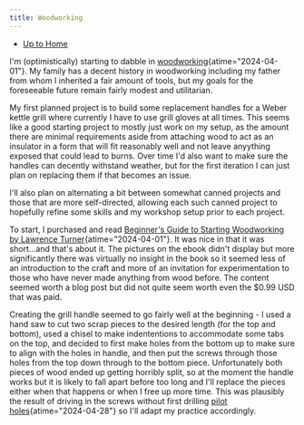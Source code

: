 ```yaml
---
title: Woodworking
---
```


- [Up to Home](./)

I'm (optimistically) starting to dabble in
[woodworking](https://en.wikipedia.org/wiki/Woodworking "Woodworking - Wikipedia"){atime="2024-04-01"}.
My family has a decent history
in woodworking including my father from whom I inherited a fair amount of tools,
but my goals for the foreseeable future remain fairly modest and utilitarian.

My first planned project is to build some replacement handles for a Weber
kettle grill where currently I have to use grill gloves at all times.
This seems like a good starting project to mostly just work on my setup,
as the amount there are minimal requirements aside from attaching wood to
act as an insulator in a form that will fit reasonably well and not leave
anyything exposed that could lead to burns. Over time I'd also want to make
sure the handles can decently withstand weather, but for the first iteration I
can just plan on replacing them if that becomes an issue.

I'll also plan on alternating a bit between somewhat canned projects and those
that are more self-directed, allowing each such canned project to hopefully
refine some skills and my workshop setup prior to each project.

To start, I purchased and read
[Beginner's Guide to Starting Woodworking by Lawrence Turner](https://www.amazon.com/dp/B06Y3KD283?ref=yb_qv_ov_kndl_dp_rw "Amazon.com: Beginner's Guide to Starting Woodworking eBook : Turner, Ben: Books"){atime="2024-04-01"}.
It was nice in that it was short...and that's about it. The pictures on the ebook
didn't display but more significantly there was virtually no
insight in the book so it seemed less of an introduction to
the craft and more of an invitation for experimentation to
those who have never made anything from wood before. The content seemed worth a blog post
but did not quite seem worth even the $0.99 USD that was paid.

Creating the grill handle seemed to go fairly well at the
beginning - I used a hand saw to cut two scrap pieces to the desired
length (for the top and bottom), used a chisel to make
indententions to accommodate some tabs on the top, and decided
to first make holes from the bottom up to make sure to align
with the holes in handle, and then put the screws through those
holes from the top down through to the bottom
piece. Unfortunately both pieces of wood ended up getting
horribly split, so at the moment the handle works but it is
likely to fall apart before too long and I'll replace the pieces
either when that happens or when I free up more time. This was
plausibly the result of driving in the screws without first
drilling
[pilot holes](https://en.wikipedia.org/wiki/Pilot_hole "Pilot hole - Wikipedia"){atime="2024-04-28"}
so I'll adapt my practice accordingly.
